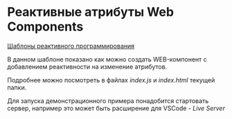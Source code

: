 # Реактивные атрибуты Web Components

[Шаблоны реактивного программирования](../README.md)

В данном шаблоне показано как можно создать WEB-компонент с добавлением реактивности на изменение атрибутов.

Подробнее можно посмотреть в файлах _index.js_ и _index.html_ текущей папки.

Для запуска демонстрационного примера понадобится стартовать сервер, например это может быть расширение для VSCode - _Live Server_